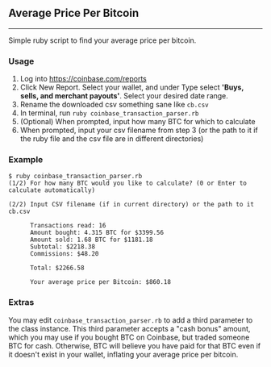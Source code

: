 ## Average Price Per Bitcoin
---

Simple ruby script to find your average price per bitcoin.

### Usage

1. Log into https://coinbase.com/reports
2. Click New Report. Select your wallet, and under Type select **'Buys, sells, and merchant payouts'**. Select your desired date range.
3. Rename the downloaded csv something sane like `cb.csv`
4. In terminal, run 
    `ruby coinbase_transaction_parser.rb`
5. (Optional) When prompted, input how many BTC for which to calculate
6. When prompted, input your csv filename from step 3 (or the path to it if the ruby file and the csv file are in different directories)

### Example
```shell
$ ruby coinbase_transaction_parser.rb
(1/2) For how many BTC would you like to calculate? (0 or Enter to calculate automatically)

(2/2) Input CSV filename (if in current directory) or the path to it
cb.csv

      Transactions read: 16
      Amount bought: 4.315 BTC for $3399.56
      Amount sold: 1.68 BTC for $1181.18
      Subtotal: $2218.38
      Commissions: $48.20

      Total: $2266.58

      Your average price per Bitcoin: $860.18
```

### Extras

You may edit `coinbase_transaction_parser.rb` to add a third parameter to the class instance. This third parameter accepts a "cash bonus" amount, which you may use if you bought BTC on Coinbase, but traded someone BTC for cash. Otherwise, BTC will believe you have paid for that BTC even if it doesn't exist in your wallet, inflating your average price per bitcoin.